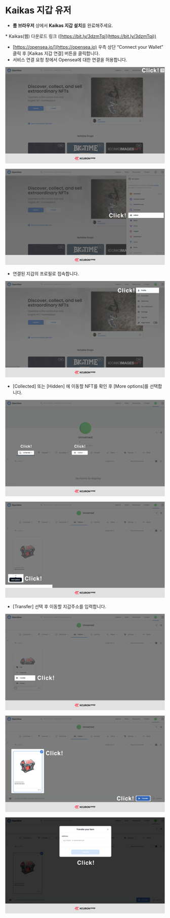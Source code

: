 # Kaikas 지갑 유저

* **롬 브라우저** 상에서 **Kaikas 지갑 설치**를 완료해주세요.

&#x20;    \* Kaikas(웹) 다운로드 링크 ([https://bit.ly/3dzmTqj](https://bit.ly/3dzmTqj))



* [https://opensea.io/](https://opensea.io) 우측 상단 “Connect your Wallet” 클릭 후 \[Kaikas 지갑 연결] 버튼을 클릭합니다.
* 서비스 연결 요청 창에서 Opensea에 대한 연결을 허용합니다.

![](<../../.gitbook/assets/1 (1).jpg>)

![](<../../.gitbook/assets/2 (1).jpg>)

* 연결된 지갑의 프로필로 접속합니다.

![](../../.gitbook/assets/4.jpg)

* \[Collected] 또는 \[Hidden] 에 이동할 NFT를 확인 후 \[More options]를 선택합니다.

![](../../.gitbook/assets/5.jpg)

![](<../../.gitbook/assets/6 (1).jpg>)

* \[Transfer] 선택 후 이동할 지갑주소를 입력합니다.

![](<../../.gitbook/assets/7 (1).jpg>)

![](<../../.gitbook/assets/8 (1).jpg>)

![](../../.gitbook/assets/9.jpg)

